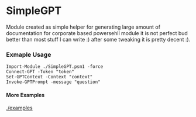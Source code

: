 # SimpleGPT
Module created as simple helper for generating large amount of documentation for corporate based powersehll module it is not perfect bud better than most stuff I can write :) after some tweaking it is pretty decent :).

### Exmaple Usage
```powersehll
Import-Module ./SimpleGPT.psm1 -force
Connect-GPT -Token "token"
Set-GPTContext -Context "context"
Invoke-GPTPrompt -message "question"
```

#### More Examples
[./examples](./examples)
